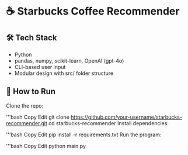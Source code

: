 # ☕ Starbucks Coffee Recommender


## 🛠️ Tech Stack
- Python
- pandas, numpy, scikit-learn, OpenAI (gpt-4o)
- CLI-based user input
- Modular design with src/ folder structure

## 🚀 How to Run
Clone the repo:

'''bash
Copy
Edit
git clone https://github.com/your-username/starbucks-recommender.git
cd starbucks-recommender
Install dependencies:

'''bash
Copy
Edit
pip install -r requirements.txt
Run the program:

'''bash
Copy
Edit
python main.py
